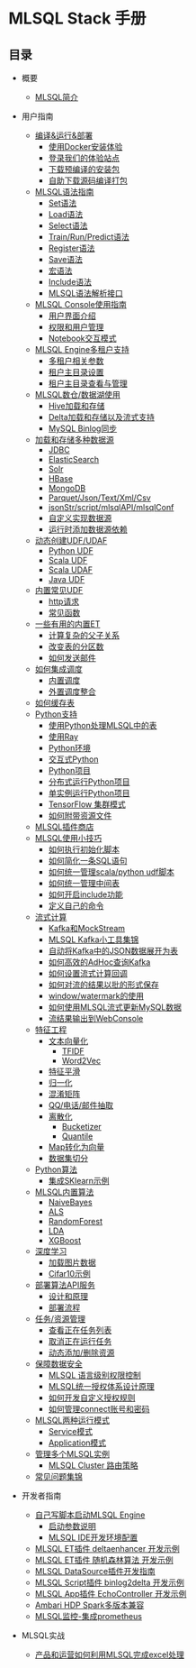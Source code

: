 <!--
  Licensed to the Apache Software Foundation (ASF) under one
  or more contributor license agreements.  See the NOTICE file
  distributed with this work for additional information
  regarding copyright ownership.  The ASF licenses this file
  to you under the Apache License, Version 2.0 (the
  "License"); you may not use this file except in compliance
  with the License.  You may obtain a copy of the License at

    http://www.apache.org/licenses/LICENSE-2.0

  Unless required by applicable law or agreed to in writing,
  software distributed under the License is distributed on an
  "AS IS" BASIS, WITHOUT WARRANTIES OR CONDITIONS OF ANY
  KIND, either express or implied.  See the License for the
  specific language governing permissions and limitations
  under the License.
-->

# MLSQL Stack 手册

## 目录

* 概要
    * [MLSQL简介](getting_started/READEME.md)        

* 用户指南
    * [编译&运行&部署](installation/README.md)
        * [使用Docker安装体验](installation/docker.md)
        * [登录我们的体验站点](installation/trymlsql.md)
        * [下载预编译的安装包](installation/downloa_prebuild_package.md)
        * [自助下载源码编译打包](installation/compile.md)
    * [MLSQL语法指南](grammar/README.md)
        * [Set语法](grammar/set.md) 
        * [Load语法](grammar/load.md)
        * [Select语法](grammar/select.md)
        * [Train/Run/Predict语法](grammar/et_statement.md)
        * [Register语法](grammar/register.md)
        * [Save语法](grammar/save.md)
        * [宏语法](grammar/macro.md)
        * [Include语法](grammar/include.md)
        * [MLSQL语法解析接口](grammar/analyze.md)
    * [MLSQL Console使用指南](console/README.md)
        * [用户界面介绍](console/console_usage.md)
        * [权限和用户管理](console/auth_user.md)
        * [Notebook交互模式](console/notebook.md)
    * [MLSQL Engine多租户支持](multi_tenement/README.md)
        * [多租户相关参数](multi_tenement/conf.md)
        * [租户主目录设置](multi_tenement/home.md)
        * [租户主目录查看与管理](multi_tenement/home_fs.md)    
    * [MLSQL数仓/数据湖使用](datahouse/README.md)
        * [Hive加载和存储](datahouse/hive.md)
        * [Delta加载和存储以及流式支持](datahouse/delta.md)       
        * [MySQL Binlog同步](datahouse/binlog.md)                                                                               
    * [加载和存储多种数据源](datasource/README.md)      
        * [JDBC](datasource/jdbc.md)
        * [ElasticSearch](datasource/es.md)
        * [Solr](datasource/solr.md)
        * [HBase](datasource/hbase.md)
        * [MongoDB](datasource/mongodb.md)
        * [Parquet/Json/Text/Xml/Csv](datasource/file.md)
        * [jsonStr/script/mlsqlAPI/mlsqlConf](datasource/mlsql_source.md)        
        * [自定义实现数据源](datasource/other.md)
        * [运行时添加数据源依赖](datasource/dynamically_add.md)
    * [动态创建UDF/UDAF](udf/README.md)
        * [Python UDF](udf/python_udf.md)       
        * [Scala UDF](udf/scala_udf.md)
        * [Scala UDAF](udf/scala_udaf.md)
        * [Java UDF](udf/java_udf.md)    
    * [内置常见UDF](system_udf/README.md)
        * [http请求](system_udf/http.md)
        * [常见函数](system_udf/vec.md)                       
    * [一些有用的内置ET](process/README.md)                              
       * [计算复杂的父子关系](process/estimator_transformer/TreeBuildExt.md)
       * [改变表的分区数](process/estimator_transformer/RepartitionExt.md)
       * [如何发送邮件](process/estimator_transformer/SendMessage.md) 
    * [如何集成调度](scheduler/README.md)
       * [内置调度](scheduler/buildin_scheduler.md)
       * [外置调度整合](scheduler/third_party_scheduler.md)
    * [如何缓存表](process/estimator_transformer/CacheExt.md)                                       
    * [Python支持](python/README.md)
        * [使用Python处理MLSQL中的表](python/table.md)
        * [使用Ray](python/ray.md)
        * [Python环境](python/python-env.md)        
        * [交互式Python](python/interactive.md)        
        * [Python项目](python/project.md)                
        * [分布式运行Python项目](python/distribute-python.md)
        * [单实例运行Python项目](python/python.md)
        * [TensorFlow 集群模式](python/dtf.md)
        * [如何附带资源文件](python/resource.md)
    * [MLSQL插件商店](plugins/README.md)          
    * [MLSQL使用小技巧](include/README.md)    
        * [如何执行初始化脚本](include/init.md)    
        * [如何简化一条SQL语句](include/sql.md)        
        * [如何统一管理scala/python udf脚本](include/include_script.md)        
        * [如何统一管理中间表](include/table.md)
        * [如何开启include功能](include/enable.md)
        * [定义自己的命令](include/commands.md)        
    * [流式计算](stream/README.md)               
        * [Kafka和MockStream](stream/datasource.md)
        * [MLSQL Kafka小工具集锦](stream/kakfa_tool.md)           
        * [自动将Kafka中的JSON数据展开为表](stream/data_convert.md)
        * [如何高效的AdHoc查询Kafka](stream/query_kafka.md)
        * [如何设置流式计算回调](stream/callback.md)
        * [如何对流的结果以批的形式保存](stream/batch.md)
        * [window/watermark的使用](stream/window_wartermark.md) 
        * [如何使用MLSQL流式更新MySQL数据](stream/stream_mysql_update.md)
        * [流结果输出到WebConsole](stream/web_console.md)                        
    * [特征工程](feature/README.md)          
        * [文本向量化](feature/nlp.md)
            * [TFIDF](feature/tfidf.md)
            * [Word2Vec](feature/word2vec.md)
        * [特征平滑](feature/scale.md)
        * [归一化](feature/normalize.md)
        * [混淆矩阵](feature/confusion_matrix.md)
        * [QQ/电话/邮件抽取](feature/some_extract.md)           
        * [离散化](feature/discretizer/README.md)
            * [Bucketizer](feature/discretizer/bucketizer.md)
            * [Quantile](feature/discretizer/quantile.md)      
        * [Map转化为向量](feature/vecmap.md)              
        * [数据集切分](feature/rate_sample.md)                                        
    * [Python算法](python_alg/README.md)
        * [集成SKlearn示例](python_alg/sklearn.md)           
    * [MLSQL内置算法](algs/README.md)
        * [NaiveBayes](algs/naive_bayes.md)
        * [ALS](algs/als.md)
        * [RandomForest](algs/random_forest.md)        
        * [LDA](algs/lda.md)        
        * [XGBoost](algs/xgboost.md)    
    * [深度学习](dl/README.md)
        * [加载图片数据](dl/load_image.md)
        * [Cifar10示例](dl/cifar10.md)        
    * [部署算法API服务](api_deploy/README.md)
        * [设计和原理](api_deploy/design.md)
        * [部署流程](api_deploy/case.md)                
    * [任务/资源管理](jobs/README.md)
        * [查看正在任务列表](jobs/list_jobs.md)
        * [取消正在运行任务](jobs/cancel_job.md)
        * [动态添加/删除资源](jobs/dynamic_resource.md)    
    * [保障数据安全](security/README.md)
        * [MLSQL 语言级别权限控制](security/compile-auth.md)
        * [MLSQL统一授权体系设计原理](security/design.md)
        * [如何开发自定义授权规则](security/build.md)
        * [如何管理connect账号和密码](security/user_password.md)    
    * [MLSQL两种运行模式](mode/README.md)
        * [Service模式](mode/service.md)
        * [Application模式](mode/application.md)                                   
    * [管理多个MLSQL实例](cluster/README.md)
        * [MLSQL Cluster 路由策略](cluster/route.md)        
    * [常见问题集锦](qa/README.md)        
        

* 开发者指南
    * [自己写脚本启动MLSQL Engine](installation/run.md)
        * [启动参数说明](installation/startup-configuration.md)       
        * [MLSQL IDE开发环境配置](installation/ide.md)
    * [MLSQL ET插件 deltaenhancer 开发示例](develop/et_delta_enhancer.md)
    * [MLSQL ET插件 随机森林算法 开发示例](develop/et.md) 
    * [MLSQL DataSource插件开发指南](develop/datasource.md)
    * [MLSQL Script插件 binlog2delta 开发示例](develop/binlog2delta.md)
    * [MLSQL App插件 EchoController 开发示例](develop/echo_controller.md)
    * [Ambari HDP Spark多版本兼容](develop/ambari_multi_spark.md)  
    * [MLSQL监控-集成prometheus](develop/spark_prometheus.md)

* MLSQL实战 
    * [产品和运营如何利用MLSQL完成excel处理](action/mlsql-excel.md) 
           
         
    
           
           


    
        
